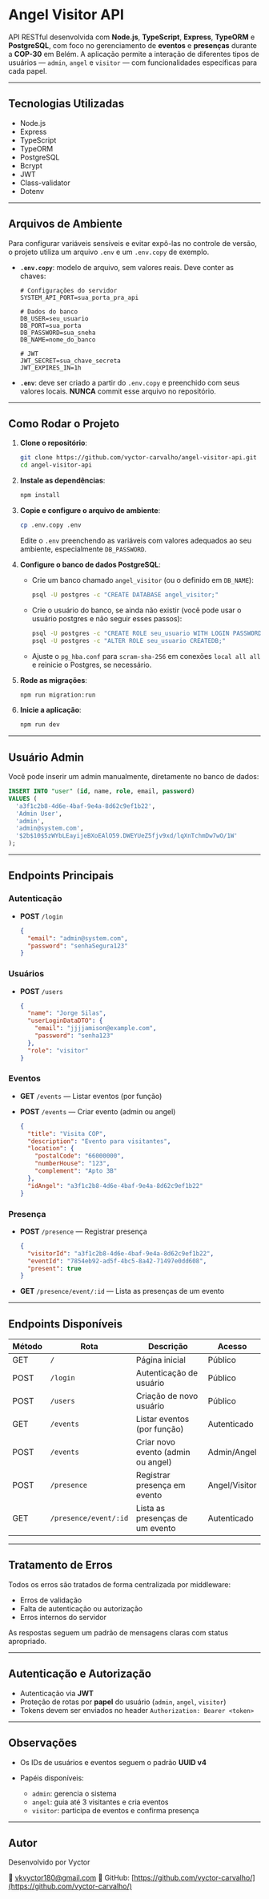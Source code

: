 # Angel Visitor API

API RESTful desenvolvida com **Node.js**, **TypeScript**, **Express**, **TypeORM** e **PostgreSQL**, com foco no gerenciamento de **eventos** e **presenças** durante a **COP-30** em Belém. A aplicação permite a interação de diferentes tipos de usuários — `admin`, `angel` e `visitor` — com funcionalidades específicas para cada papel.

---

## Tecnologias Utilizadas

* Node.js
* Express
* TypeScript
* TypeORM
* PostgreSQL
* Bcrypt
* JWT
* Class-validator
* Dotenv

---

## Arquivos de Ambiente

Para configurar variáveis sensíveis e evitar expô-las no controle de versão, o projeto utiliza um arquivo `.env` e um `.env.copy` de exemplo.

* **`.env.copy`**: modelo de arquivo, sem valores reais. Deve conter as chaves:

  ```env
  # Configurações do servidor
  SYSTEM_API_PORT=sua_porta_pra_api

  # Dados do banco
  DB_USER=seu_usuario
  DB_PORT=sua_porta
  DB_PASSWORD=sua_sneha
  DB_NAME=nome_do_banco

  # JWT
  JWT_SECRET=sua_chave_secreta
  JWT_EXPIRES_IN=1h
  ```

* **`.env`**: deve ser criado a partir do `.env.copy` e preenchido com seus valores locais. **NUNCA** commit esse arquivo no repositório.

---

## Como Rodar o Projeto

1. **Clone o repositório**:

   ```bash
   git clone https://github.com/vyctor-carvalho/angel-visitor-api.git
   cd angel-visitor-api
   ```

2. **Instale as dependências**:

   ```bash
   npm install
   ```

3. **Copie e configure o arquivo de ambiente**:

   ```bash
   cp .env.copy .env
   ```

   Edite o `.env` preenchendo as variáveis com valores adequados ao seu ambiente, especialmente `DB_PASSWORD`.

4. **Configure o banco de dados PostgreSQL**:

   * Crie um banco chamado `angel_visitor` (ou o definido em `DB_NAME`):

     ```bash
     psql -U postgres -c "CREATE DATABASE angel_visitor;"
     ```
   * Crie o usuário do banco, se ainda não existir (você pode usar o usuário postgres e não seguir esses passos):

     ```bash
     psql -U postgres -c "CREATE ROLE seu_usuario WITH LOGIN PASSWORD 'sua_senha_aqui';"
     psql -U postgres -c "ALTER ROLE seu_usuario CREATEDB;"
     ```
   * Ajuste o `pg_hba.conf` para `scram-sha-256` em conexões `local all all` e reinicie o Postgres, se necessário.

5. **Rode as migrações**:

   ```bash
   npm run migration:run
   ```

6. **Inicie a aplicação**:

   ```bash
   npm run dev
   ```

---

## Usuário Admin

Você pode inserir um admin manualmente, diretamente no banco de dados:

```sql
INSERT INTO "user" (id, name, role, email, password)
VALUES (
  'a3f1c2b8-4d6e-4baf-9e4a-8d62c9ef1b22',
  'Admin User',
  'admin',
  'admin@system.com',
  '$2b$10$5zWYbLEayijeBXoEAlO59.DWEYUeZ5fjv9xd/lqXnTchmDw7wO/1W'
);
```

---

## Endpoints Principais

### Autenticação

* **POST** `/login`

  ```json
  {
    "email": "admin@system.com",
    "password": "senhaSegura123"
  }
  ```

### Usuários

* **POST** `/users`

  ```json
  {
    "name": "Jorge Silas",
    "userLoginDataDTO": {
      "email": "jjjjamison@example.com",
      "password": "senha123"
    },
    "role": "visitor"
  }
  ```

### Eventos

* **GET** `/events` — Listar eventos (por função)
* **POST** `/events` — Criar evento (admin ou angel)

  ```json
  {
    "title": "Visita COP",
    "description": "Evento para visitantes",
    "location": {
      "postalCode": "66000000",
      "numberHouse": "123",
      "complement": "Apto 3B"
    },
    "idAngel": "a3f1c2b8-4d6e-4baf-9e4a-8d62c9ef1b22"
  }
  ```

### Presença

* **POST** `/presence` — Registrar presença

  ```json
  {
    "visitorId": "a3f1c2b8-4d6e-4baf-9e4a-8d62c9ef1b22",
    "eventId": "7854eb92-ad5f-4bc5-8a42-71497e0dd608",
    "present": true
  }
  ```

* **GET** `/presence/event/:id` — Lista as presenças de um evento

---

## Endpoints Disponíveis

| Método | Rota                  | Descrição                          | Acesso        |
| ------ | --------------------- | ---------------------------------- | ------------- |
| GET    | `/`                   | Página inicial                     | Público       |
| POST   | `/login`              | Autenticação de usuário            | Público       |
| POST   | `/users`              | Criação de novo usuário            | Público       |
| GET    | `/events`             | Listar eventos (por função)        | Autenticado   |
| POST   | `/events`             | Criar novo evento (admin ou angel) | Admin/Angel   |
| POST   | `/presence`           | Registrar presença em evento       | Angel/Visitor |
| GET    | `/presence/event/:id` | Lista as presenças de um evento    | Autenticado   |

---

## Tratamento de Erros

Todos os erros são tratados de forma centralizada por middleware:

* Erros de validação
* Falta de autenticação ou autorização
* Erros internos do servidor

As respostas seguem um padrão de mensagens claras com status apropriado.

---

## Autenticação e Autorização

* Autenticação via **JWT**
* Proteção de rotas por **papel** do usuário (`admin`, `angel`, `visitor`)
* Tokens devem ser enviados no header `Authorization: Bearer <token>`

---

## Observações

* Os IDs de usuários e eventos seguem o padrão **UUID v4**
* Papéis disponíveis:

  * `admin`: gerencia o sistema
  * `angel`: guia até 3 visitantes e cria eventos
  * `visitor`: participa de eventos e confirma presença

---

## Autor

Desenvolvido por Vyctor

📧 [vkvyctor180@gmail.com](mailto:vkvyctor180@gmail.com)
🔗 GitHub: [https://github.com/vyctor-carvalho/](https://github.com/vyctor-carvalho/)
